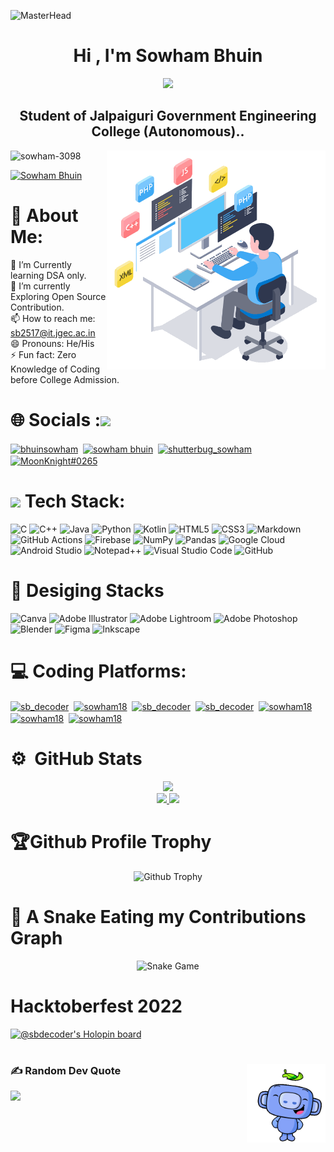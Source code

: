 
![MasterHead](https://media.licdn.com/dms/image/C4D16AQF16TW4w78Mug/profile-displaybackgroundimage-shrink_350_1400/0/1661528605780?e=1678924800&v=beta&t=3ICktcFQ94e-_ybeLzcTnEkaO1cmv3757ENjrNHeGAE)


<h1 align="center">Hi , I'm Sowham Bhuin</h1>

<div align="center">
<img src="https://readme-typing-svg.herokuapp.com?size=25&center=true&vCenter=true&width=650&lines=A+Passionate+Competitive+Programmer;An+Aspiring+Web+Developer;A+Newbie+Android+Developer;Graphic+Designer;Open+Source+Contributor">
</div >
<h2 align="center">Student of Jalpaiguri Government Engineering College (Autonomous)..</h2>

<img align="right" alt="Coding" width="350" src="output-onlinegiftools (1).gif"/>

<p align="left"> <img src="https://komarev.com/ghpvc/?username=sowham-3098&label=Profile%20views&color=0e75b6&style=flat" alt="sowham-3098" /> </p>

<p align="left"> <a href="https://www.linkedin.com/in/sowham-bhuin/" target="blank"><img src="https://www.godrejproperties.com/backoffice/data_content/projects/comingsoon_to_south_delhi_delhi/landing_page/images/connect-linkedin.png" alt="Sowham Bhuin" width="150" height="30" /></a> </p>


# 💫 About Me:
🔭 I’m Currently learning DSA only.<br>
🌱 I’m currently Exploring Open Source Contribution.<br>
📫 How to reach me: sb2517@it.jgec.ac.in <br>
😄 Pronouns: He/His<br>
⚡ Fun fact: Zero Knowledge of Coding before College Admission.


# 🌐 Socials :<img src='https://raw.githubusercontent.com/ShahriarShafin/ShahriarShafin/main/Assets/handshake.gif' width="100px">

<!-- <p align="left">
<a href="https://twitter.com/bhuinsowham" target="blank"><img align="center" src="https://skillicons.dev/icons?i=twitter" alt="bhuinsowham" height="40" width="40" /></a>&nbsp
<a href="https://linkedin.com/in/sowham bhuin" target="blank"><img align="center" src="https://skillicons.dev/icons?i=linkedin" alt="sowham bhuin" height="40" width="40" /></a>&nbsp
<a href="https://instagram.com/shutterbug_sowham/" target="blank"><img align="center" src="https://skillicons.dev/icons?i=instagram" alt="shutterbug_sowham" height="40" width="40" /></a>&nbsp
<a href="https://discord.gg/Sowham_18#0265" target="blank"><img align="center" src="https://skillicons.dev/icons?i=discord" alt="Sowham_18#0265" height="40" width="40" /></a>
</p> -->
<p align="left">
<a href="https://twitter.com/bhuinsowham" target="blank"><img align="center" src="https://img.shields.io/badge/Twitter-%231DA1F2.svg?style=for-the-badge&logo=Twitter&logoColor=white" alt="bhuinsowham" height="30"  /></a>&nbsp
<a href="https://linkedin.com/in/sowham bhuin" target="blank"><img align="center" src="https://img.shields.io/badge/linkedin-%230077B5.svg?style=for-the-badge&logo=linkedin&logoColor=white" alt="sowham bhuin" height="30" /></a>&nbsp
<a href="https://instagram.com/shutterbug_sowham/" target="blank"><img align="center" src="https://img.shields.io/badge/Instagram-%23E4405F.svg?style=for-the-badge&logo=Instagram&logoColor=white" alt="shutterbug_sowham" height="30"  /></a>&nbsp
<a href="https://discord.gg/MoonKnight#0265" target="blank"><img align="center" src="https://img.shields.io/badge/Discord-%235865F2.svg?style=for-the-badge&logo=discord&logoColor=white" alt="MoonKnight#0265" height="30"  /></a>
</p>


# <img src = "https://media2.giphy.com/media/QssGEmpkyEOhBCb7e1/giphy.gif?cid=ecf05e47a0n3gi1bfqntqmob8g9aid1oyj2wr3ds3mg700bl&rid=giphy.gif" width = 32px> Tech Stack:

![C](https://img.shields.io/badge/c-%2300599C.svg?style=for-the-badge&logo=c&logoColor=white)
![C++](https://img.shields.io/badge/c++-%2300599C.svg?style=for-the-badge&logo=c%2B%2B&logoColor=white)
![Java](https://img.shields.io/badge/java-%23ED8B00.svg?style=for-the-badge&logo=java&logoColor=white)
![Python](https://img.shields.io/badge/python-3670A0?style=for-the-badge&logo=python&logoColor=ffdd54)
![Kotlin](https://img.shields.io/badge/kotlin-%237F52FF.svg?style=for-the-badge&logo=kotlin&logoColor=white)
![HTML5](https://img.shields.io/badge/html5-%23E34F26.svg?style=for-the-badge&logo=html5&logoColor=white)
![CSS3](https://img.shields.io/badge/css3-%231572B6.svg?style=for-the-badge&logo=css3&logoColor=white)
![Markdown](https://img.shields.io/badge/markdown-%23000000.svg?style=for-the-badge&logo=markdown&logoColor=white)
![GitHub Actions](https://img.shields.io/badge/github%20actions-%232671E5.svg?style=for-the-badge&logo=githubactions&logoColor=white)
![Firebase](https://img.shields.io/badge/firebase-%23039BE5.svg?style=for-the-badge&logo=firebase)
![NumPy](https://img.shields.io/badge/numpy-%23013243.svg?style=for-the-badge&logo=numpy&logoColor=white)
![Pandas](https://img.shields.io/badge/pandas-%23150458.svg?style=for-the-badge&logo=pandas&logoColor=white)
![Google Cloud](https://img.shields.io/badge/GoogleCloud-%234285F4.svg?style=for-the-badge&logo=google-cloud&logoColor=white)
![Android Studio](https://img.shields.io/badge/Android%20Studio-3DDC84.svg?style=for-the-badge&logo=android-studio&logoColor=white)
![Notepad++](https://img.shields.io/badge/Notepad++-90E59A.svg?style=for-the-badge&logo=notepad%2b%2b&logoColor=black)
![Visual Studio Code](https://img.shields.io/badge/Visual%20Studio%20Code-0078d7.svg?style=for-the-badge&logo=visual-studio-code&logoColor=white)
![GitHub](https://img.shields.io/badge/github-%23121011.svg?style=for-the-badge&logo=github&logoColor=white)


# 🎨 Desiging Stacks
![Canva](https://img.shields.io/badge/Canva-%2300C4CC.svg?style=for-the-badge&logo=Canva&logoColor=white)
![Adobe Illustrator](https://img.shields.io/badge/adobe%20illustrator-%23FF9A00.svg?style=for-the-badge&logo=adobe%20illustrator&logoColor=white)
![Adobe Lightroom](https://img.shields.io/badge/Adobe%20Lightroom-31A8FF.svg?style=for-the-badge&logo=Adobe%20Lightroom&logoColor=white)
![Adobe Photoshop](https://img.shields.io/badge/adobe%20photoshop-%2331A8FF.svg?style=for-the-badge&logo=adobe%20photoshop&logoColor=white)
![Blender](https://img.shields.io/badge/blender-%23F5792A.svg?style=for-the-badge&logo=blender&logoColor=white)
![Figma](https://img.shields.io/badge/figma-%23F24E1E.svg?style=for-the-badge&logo=figma&logoColor=white)
![Inkscape](https://img.shields.io/badge/Inkscape-e0e0e0?style=for-the-badge&logo=inkscape&logoColor=080A13)

<!-- ................................................................................................................................................... -->
<!-- <p align="left"> 
<a href="https://www.cprogramming.com/" target="_blank" rel="noreferrer"> <img src="https://skillicons.dev/icons?i=c" alt="c" width="40" /> </a> &nbsp
<a href="https://www.w3schools.com/cpp/" target="_blank" rel="noreferrer"> <img src="https://skillicons.dev/icons?i=cpp" alt="cpp" width="40" /> </a> &nbsp 
<a href="https://www.python.org" target="_blank" rel="noreferrer"> <img src="https://skillicons.dev/icons?i=py" alt="python" width="40" /> </a>&nbsp
<a href="eyJ2ZXJzaW9uIjoiMS43LjEwIiwicGxhdGZvcm0iOiJqYXZhIiwiYXJncyI6IiIsIm5vbmVNYXJrZXJzIjp0cnVlLCJ0aGVtZSI6ImlkZWEiLCJjb2RlIjoiLyoqXG4gKiBZb3UgY2FuIGVkaXQsIHJ1biwgYW5kIHNoYXJlIHRoaXMgY29kZS5cbiAqIHBsYXkua290bGlubGFuZy5vcmdcbiAqL1xuZnVuIG1haW4oKSB7XG4gICAgcHJpbnRsbihcIkhlbGxvLCB3b3JsZCEhIVwiKVxufSJ9" target="_blank" rel="noreferrer"> <img src="https://skillicons.dev/icons?i=kotlin" alt="Kotlin" width="40" /> </a>&nbsp
<a href="https://www.w3.org/html/" target="_blank" rel="noreferrer"> <img src="https://skillicons.dev/icons?i=html" alt="html5" width="40" /> </a>&nbsp
<a href="https://www.w3schools.com/css/" target="_blank" rel="noreferrer"> <img src="https://skillicons.dev/icons?i=css" alt="css3" width="40"/> </a> &nbsp 
<a href="https://git-scm.com/" target="_blank" rel="noreferrer"> <img src="https://skillicons.dev/icons?i=git" alt="git" width="40" /> </a> &nbsp
<a href="https://github.com/" target="_blank" rel="noreferrer"> <img src="https://skillicons.dev/icons?i=github" alt="html5" width="40" /> </a>&nbsp
<a href="https://daringfireball.net/projects/markdown/syntax" target="_blank" rel="noreferrer"> <img src="https://skillicons.dev/icons?i=markdown" alt="markdown" width="40" /> </a>&nbsp
 <a href="https://firebase.google.com/" target="_blank" rel="noreferrer"> <img src="https://skillicons.dev/icons?i=firebase" alt="firebase" width="40" /> </a>&nbsp
  <a href="https://gcp.com/" target="_blank" rel="noreferrer"> <img src="https://skillicons.dev/icons?i=gcp" alt="html5" width="40" /> </a>&nbsp
<a href="https://www.blender.com/en" target="_blank" rel="noreferrer"> <img src="https://skillicons.dev/icons?i=blender" alt="blender" width="40" /> </a>&nbsp
<a href="https://www.canva.com/en" target="_blank" rel="noreferrer"> <img src="https://pnggrid.com/wp-content/uploads/2021/05/Canva-app-logo-768x768.png"
alt="Canva" width="40" /> </a>&nbsp
<a href="[https://github.com/](https://www.figma.com/)" target="_blank" rel="noreferrer"> <img src="https://skillicons.dev/icons?i=figma" alt="figma" width="40" /> </a>&nbsp
<a href="https://visualstudio.microsoft.com/" target="_blank" rel="noreferrer"> <img src="https://skillicons.dev/icons?i=vscode" alt="VS CODE" width="40" /> </a>&nbsp
<a href="https://developer.android.com/studio?gclid=Cj0KCQjw0oyYBhDGARIsAMZEuMvhyxv6iwrq1nMMDI50GyH2fBG9iljGKBb43SUW9i_Ny0I43FFfsHYaAntSEALw_wcB&gclsrc=aw.ds" target="_blank" rel="noreferrer"> <img src="https://upload.wikimedia.org/wikipedia/commons/thumb/9/95/Android_Studio_Icon_3.6.svg/1900px-Android_Studio_Icon_3.6.svg.png"
alt="Kotlin" width="40" "/> </a> &nbsp
 <a href="https://sparkar.facebook.com/ar-studio/" target="_blank" rel="noreferrer"> <img src="https://repository-images.githubusercontent.com/238927599/670df700-49b8-11ea-8e07-4d0c886ccc9a" alt="Spark AR" width="40"/> </a>&nbsp </p>
 -->
<!-- ............................................................................................................................................  -->
<!-- # 💻 Coding Platforms:
<p align="left">
<a href="https://www.codechef.com/users/sb_decoder" target="blank"><img align="center" src="https://play-lh.googleusercontent.com/S6jZCYEg6IITdHCCOd_1CnOBmzhoC_FL8oMyunTr64o9kxtV_CUYeTgx8epLS2lPmS8=w240-h480-rw" alt="sb_decoder" height="40" width="40" /></a>&nbsp
<a href="https://www.hackerrank.com/sb_decoder?hr_r=1" target="blank"><img align="center" src="https://w7.pngwing.com/pngs/118/895/png-transparent-hackerrank-logos-and-brands-line-filled-icon-thumbnail.png" alt="sowham18" height="40" width="40" /></a>&nbsp
<a href="https://codeforces.com/profile/sb_decoder" target="blank"><img align="center" src="https://cdn.iconscout.com/icon/free/png-256/code-forces-3629285-3031869.png" alt="sb_decoder" height="40" width="40" /></a>&nbsp
<a href="https://www.leetcode.com/sb_decoder" target="blank"><img align="center" src="https://cdn.iconscout.com/icon/free/png-256/leetcode-3628885-3030025.png" alt="sb_decoder" height="40" width="40" /></a>&nbsp
<a href="https://auth.geeksforgeeks.org/user/sowham18" target="blank"><img align="center" src="https://upload.wikimedia.org/wikipedia/commons/thumb/4/43/GeeksforGeeks.svg/2560px-GeeksforGeeks.svg.png" alt="sowham18" height="40" width="40" /></a>&nbsp
<a href="https://atcoder.jp/users/sb_decoder" target="blank"><img align="center" src="https://avatars.githubusercontent.com/u/7151918?s=280&v=4" alt="sowham18" height="40" width="40" /></a>&nbsp
<a href="https://www.codingninjas.com/codestudio/profile/7c9cdec9-7f01-467b-9f53-3f93d071f24b" target="blank"><img align="center" src="https://encrypted-tbn0.gstatic.com/images?q=tbn:ANd9GcRgc1xfS5LK7FayIDccjkLFNYUrvJJMAj4DVZzEzybMqVcjz8M3LRCLG-61f-c08icMLd0&usqp=CAU" alt="sowham18" height="40" width="50" /></a>
</p> -->

 # 💻 Coding Platforms:
<p align="left">
<a href="https://www.codechef.com/users/sb_decoder" target="blank"><img align="center" src="https://img.shields.io/badge/CodeChef-%23964B00.svg?style=for-the-badge&logo=CodeChef&logoColor=white" alt="sb_decoder" height="30" /></a>&nbsp
<a href="https://www.hackerrank.com/sb_decoder?hr_r=1" target="blank"><img align="center" src="https://img.shields.io/badge/-Hackerrank-2EC866?style=for-the-badge&logo=HackerRank&logoColor=white" alt="sowham18" height="30" /></a>&nbsp
<a href="https://codeforces.com/profile/sb_decoder" target="blank"><img align="center" src="https://img.shields.io/badge/Codeforces-445f9d?style=for-the-badge&logo=Codeforces&logoColor=white" alt="sb_decoder" height="30" /></a>&nbsp
<a href="https://www.leetcode.com/sb_decoder" target="blank"><img align="center" src="https://img.shields.io/badge/LeetCode-000000?style=for-the-badge&logo=LeetCode&logoColor=#d16c06" alt="sb_decoder" height="30" /></a>&nbsp
<a href="https://auth.geeksforgeeks.org/user/sowham18" target="blank"><img align="center" src="https://img.shields.io/badge/GeeksforGeeks-gray?style=for-the-badge&logo=geeksforgeeks&logoColor=35914c" alt="sowham18" height="30" /></a>&nbsp
<a href="https://atcoder.jp/users/sb_decoder" target="blank"><img align="center" src="https://encrypted-tbn0.gstatic.com/images?q=tbn:ANd9GcSV58dHnOAFPRszCleY4FukcHwOu_MyP9r3nxbI0eWx_tOT5cj_F37_XbaOs6dw0wPvwg&usqp=CAU" alt="sowham18" height="30" /></a>&nbsp
<a href="https://www.codingninjas.com/codestudio/profile/7c9cdec9-7f01-467b-9f53-3f93d071f24b" target="blank"><img align="center" src="https://img.shields.io/badge/coding%20ninjas-DD6620?style=for-the-badge&logo=codingninjas&logoColor=white" alt="sowham18" height="30" /></a>
</p>







# ⚙️ &nbsp;GitHub Stats
<p align="center">
<a href="https://github.com/Sowham-3098">
<img height="180em" src="https://github-readme-streak-stats.herokuapp.com/?user=Sowham-3098&theme=merko" />
  <br>
  <img height="180em" src="https://github-readme-stats-eight-theta.vercel.app/api?username=Sowham-3098&show_icons=true&theme=merko&include_all_commits=true&count_private=true"/>  
  <img height="180em" src="https://github-readme-stats-eight-theta.vercel.app/api/top-langs/?username=Sowham-3098&layout=compact&langs_count=8&theme=merko"/>
  
</a>
 </p>

# 🏆Github Profile Trophy
<p align = "center">
	<img src = "https://github-profile-trophy.vercel.app/?username=Sowham-3098&theme=gruvbox&column=7" alt = "Github Trophy"/>
</p>


# 🐍 A Snake Eating my Contributions Graph
<p align = "center">
	<img src = "https://github.com/Sowham-3098/Sowham-3098/blob/output/github-contribution-grid-snake.svg?" alt = "Snake Game"/>
</p>


<!-- # Open-Source Participation
<div align="center">
 <img src="https://pbs.twimg.com/profile_images/1567906020831150081/oJ7mKaaj_400x400.jpg" height="150px">&nbsp
 <img src="https://www.hacksquad.dev/_next/image?url=%2F_next%2Fstatic%2Fmedia%2Fsticker.7771700c.jpg&w=750&q=75" height="150px">&nbsp
  <img src="https://devfolio-prod.s3.ap-south-1.amazonaws.com/hackathons/dacd43e0259b415c89e93254e0bd7ff3/assets/cover/670.png" height="150px">&nbsp
<img src="https://res.cloudinary.com/startup-grind/image/upload/c_fill,dpr_2.0,f_auto,g_center,q_auto:good/v1/gcs/platform-data-dsc/events/JWOC%20Logo%20Final.png" height="150px">
 </div> -->

# Hacktoberfest 2022
[![@sbdecoder's Holopin board](https://holopin.me/sbdecoder)](https://holopin.io/@sbdecoder)



<h1><img width="25%" align="right" alt="Github" src="https://github.com/avinIndrasoma/avinIndrasoma/blob/main/749044136589393960.gif" /></h1>

### ✍️ Random Dev Quote
![](https://quotes-github-readme.vercel.app/api?type=horizontal&theme=tokyonight)

